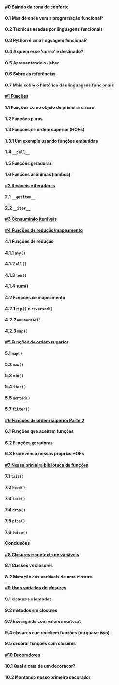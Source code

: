 #### [#0 Saindo da zona de conforto](roteiros/0_introducao.md)
#### 0.1 Mas de onde vem a programação funcional?
#### 0.2 Técnicas usadas por linguagens funcionais
#### 0.3 Python é uma linguagem funcional?
#### 0.4 A quem esse 'curso' é destinado?
#### 0.5 Apresentando o Jaber
#### 0.6 Sobre as referências
#### 0.7 Mais sobre o histórico das linguagens funcionais
#### [#1 Funções](roteiros/1_funcoes.md)
#### 1.1 Funções como objeto de primeira classe
#### 1.2 Funções puras
#### 1.3 Funções de ordem superior (HOFs)
#### 1.3.1 Um exemplo usando funções embutidas
#### 1.4 `__call__`
#### 1.5 Funções geradoras
#### 1.6 Funções anônimas (lambda)
#### [#2 Iteráveis e iteradores](roteiros/2_iteraveis_iteradores.md)
#### 2.1 `__getitem__`
#### 2.2 `__iter__`
#### [#3 Consumindo iteráveis](roteiros/3_consumindo_iteraveis.md)
#### [#4 Funções de redução/mapeamento](roteiros/4_funcoes_reducao_mapeamento.md)
#### 4.1 Funções de redução
#### 4.1.1 `any()`
#### 4.1.2 `all()`
#### 4.1.3 `len()`
#### 4.1.4 sum()
#### 4.2 Funções de mapeamento
#### 4.2.1 `zip()` e `reversed()`
#### 4.2.2 `enumerate()`
#### 4.2.3 `map()`
#### [#5 Funções de ordem superior](roteiros/5_hofs.md)
#### 5.1 `map()`
#### 5.2 `max()`
#### 5.3 `min()`
#### 5.4 `iter()`
#### 5.5 `sorted()`
#### 5.7 `filter()`
#### [#6 Funções de ordem superior Parte 2](roteiros/6_funcoes_geradoras_e_hofs_p2.md)
#### 6.1 Funções que aceitam funções
#### 6.2 Funções geradoras
#### 6.3 Escrevendo nossas próprias HOFs
#### [#7 Nossa primeira biblioteca de funções](roteiros/7_construindo_nossa_lib.md)
#### 7.1 `tail()`
#### 7.2 `head()`
#### 7.3 `take()`
#### 7.4 `drop()`
#### 7.5 `pipe()`
#### 7.6 `twice()`
#### Conclusões
#### [#8 Closures e contexto de variáveis](roteiros/8_closures_1_escopo.md)
#### 8.1 Classes vs closures
#### 8.2 Mutação das variáveis de uma closure
#### [#9 Usos variados de closures](roteiros/9_closures_2.md)
#### 9.1 closures e lambdas
#### 9.2 métodos em closures
#### 9.3 interagindo com valores `nonlocal`
#### 9.4 closures que recebem funções (ou quase isso)
#### 9.5 decorar funções com closures
#### [#10 Decoradores](roteiros/10_decoradores.md)
#### 10.1 Qual a cara de um decorador?
#### 10.2 Montando nosso primeiro decorador
